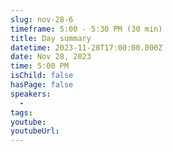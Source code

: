 ```yaml
---
slug: nov-28-6
timeframe: 5:00 - 5:30 PM (30 min)
title: Day summary
datetime: 2023-11-28T17:00:00.000Z
date: Nov 28, 2023
time: 5:00 PM
isChild: false
hasPage: false
speakers:
  -
tags:
youtube:
youtubeUrl:
---
```

